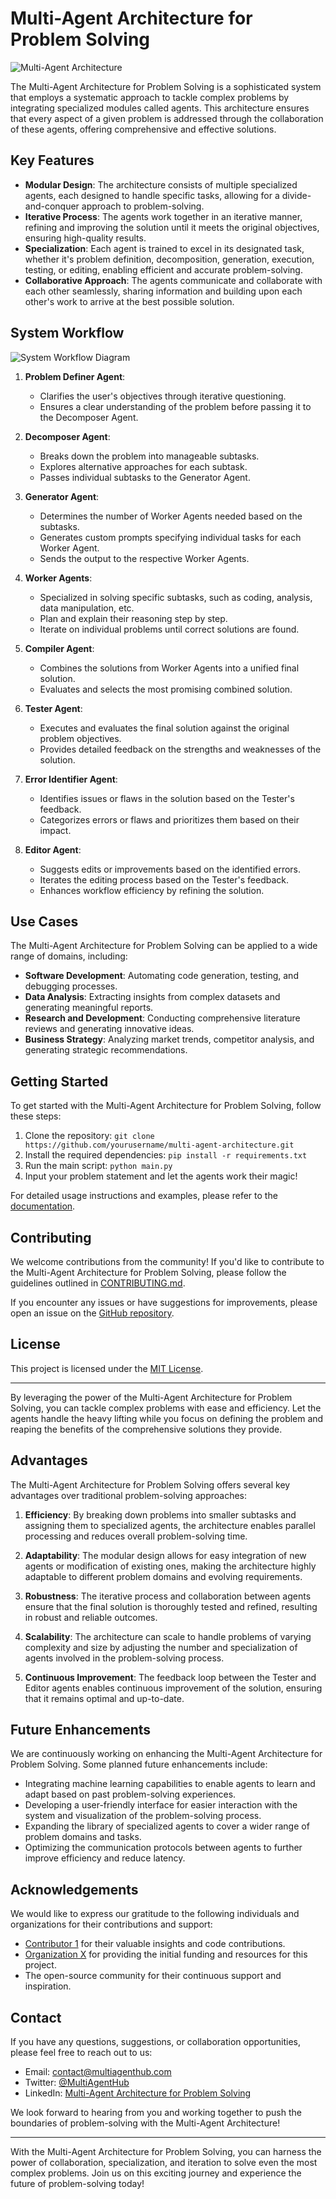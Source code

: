 # Multi-Agent Architecture for Problem Solving

![Multi-Agent Architecture](MAA.png)

The Multi-Agent Architecture for Problem Solving is a sophisticated system that employs a systematic approach to tackle complex problems by integrating specialized modules called agents. This architecture ensures that every aspect of a given problem is addressed through the collaboration of these agents, offering comprehensive and effective solutions.

## Key Features

- **Modular Design**: The architecture consists of multiple specialized agents, each designed to handle specific tasks, allowing for a divide-and-conquer approach to problem-solving.
- **Iterative Process**: The agents work together in an iterative manner, refining and improving the solution until it meets the original objectives, ensuring high-quality results.
- **Specialization**: Each agent is trained to excel in its designated task, whether it's problem definition, decomposition, generation, execution, testing, or editing, enabling efficient and accurate problem-solving.
- **Collaborative Approach**: The agents communicate and collaborate with each other seamlessly, sharing information and building upon each other's work to arrive at the best possible solution.

## System Workflow

![System Workflow Diagram](workflow.png)

1. **Problem Definer Agent**:
   - Clarifies the user's objectives through iterative questioning.
   - Ensures a clear understanding of the problem before passing it to the Decomposer Agent.

2. **Decomposer Agent**:
   - Breaks down the problem into manageable subtasks.
   - Explores alternative approaches for each subtask.
   - Passes individual subtasks to the Generator Agent.

3. **Generator Agent**:
   - Determines the number of Worker Agents needed based on the subtasks.
   - Generates custom prompts specifying individual tasks for each Worker Agent.
   - Sends the output to the respective Worker Agents.

4. **Worker Agents**:
   - Specialized in solving specific subtasks, such as coding, analysis, data manipulation, etc.
   - Plan and explain their reasoning step by step.
   - Iterate on individual problems until correct solutions are found.

5. **Compiler Agent**:
   - Combines the solutions from Worker Agents into a unified final solution.
   - Evaluates and selects the most promising combined solution.

6. **Tester Agent**:
   - Executes and evaluates the final solution against the original problem objectives.
   - Provides detailed feedback on the strengths and weaknesses of the solution.

7. **Error Identifier Agent**:
   - Identifies issues or flaws in the solution based on the Tester's feedback.
   - Categorizes errors or flaws and prioritizes them based on their impact.

8. **Editor Agent**:
   - Suggests edits or improvements based on the identified errors.
   - Iterates the editing process based on the Tester's feedback.
   - Enhances workflow efficiency by refining the solution.

## Use Cases

The Multi-Agent Architecture for Problem Solving can be applied to a wide range of domains, including:

- **Software Development**: Automating code generation, testing, and debugging processes.
- **Data Analysis**: Extracting insights from complex datasets and generating meaningful reports.
- **Research and Development**: Conducting comprehensive literature reviews and generating innovative ideas.
- **Business Strategy**: Analyzing market trends, competitor analysis, and generating strategic recommendations.

## Getting Started

To get started with the Multi-Agent Architecture for Problem Solving, follow these steps:

1. Clone the repository: `git clone https://github.com/yourusername/multi-agent-architecture.git`
2. Install the required dependencies: `pip install -r requirements.txt`
3. Run the main script: `python main.py`
4. Input your problem statement and let the agents work their magic!

For detailed usage instructions and examples, please refer to the [documentation](docs/README.md).

## Contributing

We welcome contributions from the community! If you'd like to contribute to the Multi-Agent Architecture for Problem Solving, please follow the guidelines outlined in [CONTRIBUTING.md](CONTRIBUTING.md).

If you encounter any issues or have suggestions for improvements, please open an issue on the [GitHub repository](https://github.com/yourusername/multi-agent-architecture/issues).

## License

This project is licensed under the [MIT License](LICENSE).

---

By leveraging the power of the Multi-Agent Architecture for Problem Solving, you can tackle complex problems with ease and efficiency. Let the agents handle the heavy lifting while you focus on defining the problem and reaping the benefits of the comprehensive solutions they provide.

## Advantages

The Multi-Agent Architecture for Problem Solving offers several key advantages over traditional problem-solving approaches:

1. **Efficiency**: By breaking down problems into smaller subtasks and assigning them to specialized agents, the architecture enables parallel processing and reduces overall problem-solving time.

2. **Adaptability**: The modular design allows for easy integration of new agents or modification of existing ones, making the architecture highly adaptable to different problem domains and evolving requirements.

3. **Robustness**: The iterative process and collaboration between agents ensure that the final solution is thoroughly tested and refined, resulting in robust and reliable outcomes.

4. **Scalability**: The architecture can scale to handle problems of varying complexity and size by adjusting the number and specialization of agents involved in the problem-solving process.

5. **Continuous Improvement**: The feedback loop between the Tester and Editor agents enables continuous improvement of the solution, ensuring that it remains optimal and up-to-date.

## Future Enhancements

We are continuously working on enhancing the Multi-Agent Architecture for Problem Solving. Some planned future enhancements include:

- Integrating machine learning capabilities to enable agents to learn and adapt based on past problem-solving experiences.
- Developing a user-friendly interface for easier interaction with the system and visualization of the problem-solving process.
- Expanding the library of specialized agents to cover a wider range of problem domains and tasks.
- Optimizing the communication protocols between agents to further improve efficiency and reduce latency.

## Acknowledgements

We would like to express our gratitude to the following individuals and organizations for their contributions and support:

- [Contributor 1](https://github.com/contributor1) for their valuable insights and code contributions.
- [Organization X](https://organizationx.com) for providing the initial funding and resources for this project.
- The open-source community for their continuous support and inspiration.

## Contact

If you have any questions, suggestions, or collaboration opportunities, please feel free to reach out to us:

- Email: contact@multiagenthub.com
- Twitter: [@MultiAgentHub](https://twitter.com/MultiAgentHub)
- LinkedIn: [Multi-Agent Architecture for Problem Solving](https://www.linkedin.com/company/multi-agent-architecture)

We look forward to hearing from you and working together to push the boundaries of problem-solving with the Multi-Agent Architecture!

---

With the Multi-Agent Architecture for Problem Solving, you can harness the power of collaboration, specialization, and iteration to solve even the most complex problems. Join us on this exciting journey and experience the future of problem-solving today!
